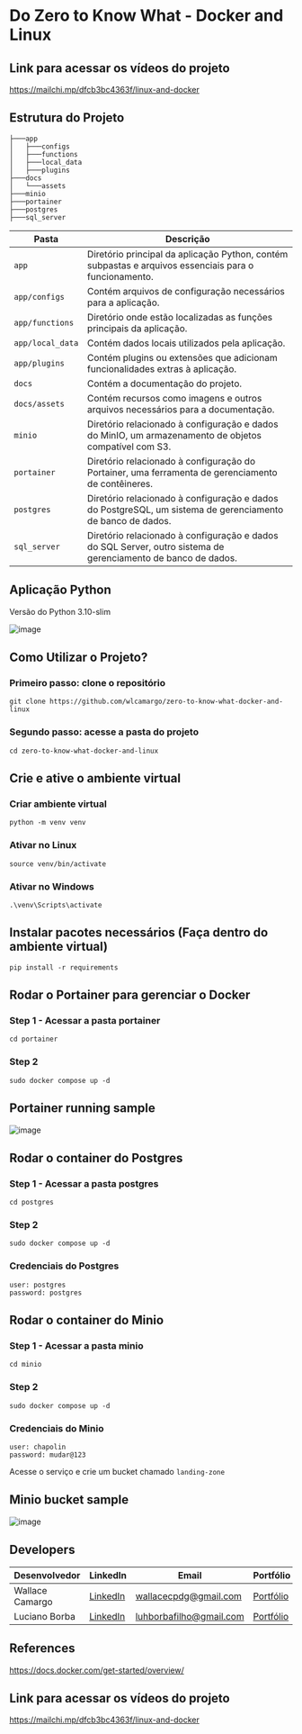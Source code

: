 # Do Zero to Know What - Docker and Linux

## Link para acessar os vídeos do projeto
https://mailchi.mp/dfcb3bc4363f/linux-and-docker

## Estrutura do Projeto
```
├───app
│   ├───configs
│   ├───functions
│   ├───local_data
│   ├───plugins
├───docs
│   └───assets
├───minio
├───portainer
├───postgres
├───sql_server
```

| Pasta            | Descrição                                                                                       |
|------------------|-------------------------------------------------------------------------------------------------|
| `app`            | Diretório principal da aplicação Python, contém subpastas e arquivos essenciais para o funcionamento.  |
| `app/configs`    | Contém arquivos de configuração necessários para a aplicação.                                   |
| `app/functions`  | Diretório onde estão localizadas as funções principais da aplicação.                            |
| `app/local_data` | Contém dados locais utilizados pela aplicação.                                                  |
| `app/plugins`    | Contém plugins ou extensões que adicionam funcionalidades extras à aplicação.                   |
| `docs`           | Contém a documentação do projeto.                                                               |
| `docs/assets`    | Contém recursos como imagens e outros arquivos necessários para a documentação.                 |
| `minio`          | Diretório relacionado à configuração e dados do MinIO, um armazenamento de objetos compatível com S3. |
| `portainer`      | Diretório relacionado à configuração do Portainer, uma ferramenta de gerenciamento de contêineres. |
| `postgres`       | Diretório relacionado à configuração e dados do PostgreSQL, um sistema de gerenciamento de banco de dados. |
| `sql_server`     | Diretório relacionado à configuração e dados do SQL Server, outro sistema de gerenciamento de banco de dados. |


## Aplicação Python
Versão do Python 3.10-slim

![image](./docs/assets/applications_architecture.png)

## Como Utilizar o Projeto?

### Primeiro passo: clone o repositório
```
git clone https://github.com/wlcamargo/zero-to-know-what-docker-and-linux
```

### Segundo passo: acesse a pasta do projeto
```
cd zero-to-know-what-docker-and-linux
```

## Crie e ative o ambiente virtual

### Criar ambiente virtual
```
python -m venv venv
```

### Ativar no Linux
```
source venv/bin/activate
```

### Ativar no Windows
```
.\venv\Scripts\activate
```

## Instalar pacotes necessários (Faça dentro do ambiente virtual)
```
pip install -r requirements
```

## Rodar o Portainer para gerenciar o Docker

### Step 1 - Acessar a pasta portainer
```
cd portainer
```

### Step 2
```
sudo docker compose up -d
```

## Portainer running sample
![image](./docs/assets/portainer.png)


## Rodar o container do Postgres

### Step 1 - Acessar a pasta postgres
```
cd postgres
```

### Step 2
```
sudo docker compose up -d
```
### Credenciais do Postgres
```
user: postgres
password: postgres
```

## Rodar o container do Minio


### Step 1 - Acessar a pasta minio
```
cd minio
```

### Step 2
```
sudo docker compose up -d
```

### Credenciais do Minio
```
user: chapolin
password: mudar@123
```

Acesse o serviço e crie um bucket chamado ```landing-zone```

## Minio bucket sample
![image](./docs/assets/bucket_minio.png)

## Developers
| Desenvolvedor      | LinkedIn                                   | Email                        | Portfólio                              |
|--------------------|--------------------------------------------|------------------------------|----------------------------------------|
| Wallace Camargo    | [LinkedIn](https://www.linkedin.com/in/wallace-camargo-35b615171/) | wallacecpdg@gmail.com        | [Portfólio](https://wlcamargo.github.io/)   |
| Luciano Borba      | [LinkedIn](https://www.linkedin.com/in/luhborba/) | luhborbafilho@gmail.com      | [Portfólio](https://luhborba.github.io/portifolio/) |

## References
https://docs.docker.com/get-started/overview/

## Link para acessar os vídeos do projeto
https://mailchi.mp/dfcb3bc4363f/linux-and-docker



